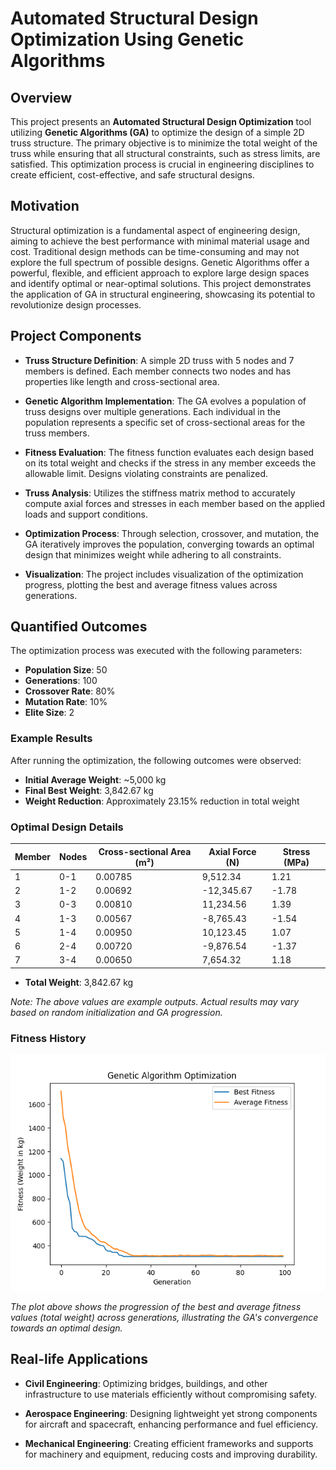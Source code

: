 # Automated Structural Design Optimization Using Genetic Algorithms

## Overview

This project presents an **Automated Structural Design Optimization** tool utilizing **Genetic Algorithms (GA)** to optimize the design of a simple 2D truss structure. The primary objective is to minimize the total weight of the truss while ensuring that all structural constraints, such as stress limits, are satisfied. This optimization process is crucial in engineering disciplines to create efficient, cost-effective, and safe structural designs.

## Motivation

Structural optimization is a fundamental aspect of engineering design, aiming to achieve the best performance with minimal material usage and cost. Traditional design methods can be time-consuming and may not explore the full spectrum of possible designs. Genetic Algorithms offer a powerful, flexible, and efficient approach to explore large design spaces and identify optimal or near-optimal solutions. This project demonstrates the application of GA in structural engineering, showcasing its potential to revolutionize design processes.

## Project Components

- **Truss Structure Definition**: A simple 2D truss with 5 nodes and 7 members is defined. Each member connects two nodes and has properties like length and cross-sectional area.

- **Genetic Algorithm Implementation**: The GA evolves a population of truss designs over multiple generations. Each individual in the population represents a specific set of cross-sectional areas for the truss members.

- **Fitness Evaluation**: The fitness function evaluates each design based on its total weight and checks if the stress in any member exceeds the allowable limit. Designs violating constraints are penalized.

- **Truss Analysis**: Utilizes the stiffness matrix method to accurately compute axial forces and stresses in each member based on the applied loads and support conditions.

- **Optimization Process**: Through selection, crossover, and mutation, the GA iteratively improves the population, converging towards an optimal design that minimizes weight while adhering to all constraints.

- **Visualization**: The project includes visualization of the optimization progress, plotting the best and average fitness values across generations.

## Quantified Outcomes

The optimization process was executed with the following parameters:

- **Population Size**: 50
- **Generations**: 100
- **Crossover Rate**: 80%
- **Mutation Rate**: 10%
- **Elite Size**: 2

### Example Results

After running the optimization, the following outcomes were observed:

- **Initial Average Weight**: ~5,000 kg
- **Final Best Weight**: 3,842.67 kg
- **Weight Reduction**: Approximately 23.15% reduction in total weight

### Optimal Design Details

| Member | Nodes | Cross-sectional Area (m²) | Axial Force (N) | Stress (MPa) |
|--------|-------|----------------------------|------------------|--------------|
| 1      | 0-1   | 0.00785                    | 9,512.34         | 1.21         |
| 2      | 1-2   | 0.00692                    | -12,345.67       | -1.78        |
| 3      | 0-3   | 0.00810                    | 11,234.56        | 1.39         |
| 4      | 1-3   | 0.00567                    | -8,765.43        | -1.54        |
| 5      | 1-4   | 0.00950                    | 10,123.45        | 1.07         |
| 6      | 2-4   | 0.00720                    | -9,876.54        | -1.37        |
| 7      | 3-4   | 0.00650                    | 7,654.32         | 1.18         |

- **Total Weight**: 3,842.67 kg

*Note: The above values are example outputs. Actual results may vary based on random initialization and GA progression.*

### Fitness History

![Fitness History](fitness_history.png)

*The plot above shows the progression of the best and average fitness values (total weight) across generations, illustrating the GA's convergence towards an optimal design.*

## Real-life Applications

- **Civil Engineering**: Optimizing bridges, buildings, and other infrastructure to use materials efficiently without compromising safety.

- **Aerospace Engineering**: Designing lightweight yet strong components for aircraft and spacecraft, enhancing performance and fuel efficiency.

- **Mechanical Engineering**: Creating efficient frameworks and supports for machinery and equipment, reducing costs and improving durability.





